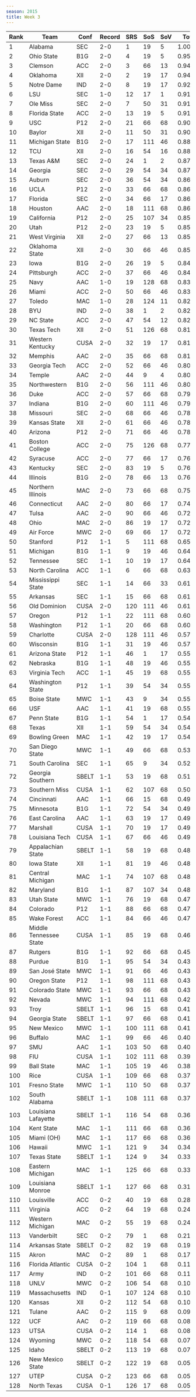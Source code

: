 ```yaml
---
season: 2015
title: Week 3
---
```

<table class="display"><thead><tr><th>Rank</th><th>Team</th><th>Conf</th><th>Record</th><th>SRS</th><th>SoS</th><th>SoV</th><th>Total</th></tr></thead><tbody>
<tr><td>1</td><td>Alabama</td><td>SEC</td><td>2-0</td><td>1</td><td>19</td><td>5</td><td>1.00000</td></tr>
<tr><td>2</td><td>Ohio State</td><td>B1G</td><td>2-0</td><td>4</td><td>19</td><td>5</td><td>0.95611</td></tr>
<tr><td>3</td><td>Clemson</td><td>ACC</td><td>2-0</td><td>3</td><td>66</td><td>13</td><td>0.94735</td></tr>
<tr><td>4</td><td>Oklahoma</td><td>XII</td><td>2-0</td><td>2</td><td>19</td><td>17</td><td>0.94545</td></tr>
<tr><td>5</td><td>Notre Dame</td><td>IND</td><td>2-0</td><td>8</td><td>19</td><td>17</td><td>0.92348</td></tr>
<tr><td>6</td><td>LSU</td><td>SEC</td><td>1-0</td><td>12</td><td>17</td><td>1</td><td>0.91784</td></tr>
<tr><td>7</td><td>Ole Miss</td><td>SEC</td><td>2-0</td><td>7</td><td>50</td><td>31</td><td>0.91556</td></tr>
<tr><td>8</td><td>Florida State</td><td>ACC</td><td>2-0</td><td>13</td><td>19</td><td>5</td><td>0.91532</td></tr>
<tr><td>9</td><td>USC</td><td>P12</td><td>2-0</td><td>21</td><td>66</td><td>68</td><td>0.90385</td></tr>
<tr><td>10</td><td>Baylor</td><td>XII</td><td>2-0</td><td>11</td><td>50</td><td>31</td><td>0.90013</td></tr>
<tr><td>11</td><td>Michigan State</td><td>B1G</td><td>2-0</td><td>17</td><td>111</td><td>46</td><td>0.88539</td></tr>
<tr><td>12</td><td>TCU</td><td>XII</td><td>2-0</td><td>16</td><td>54</td><td>16</td><td>0.88009</td></tr>
<tr><td>13</td><td>Texas A&M</td><td>SEC</td><td>2-0</td><td>24</td><td>1</td><td>2</td><td>0.87931</td></tr>
<tr><td>14</td><td>Georgia</td><td>SEC</td><td>2-0</td><td>29</td><td>54</td><td>34</td><td>0.87763</td></tr>
<tr><td>15</td><td>Auburn</td><td>SEC</td><td>2-0</td><td>36</td><td>54</td><td>34</td><td>0.86934</td></tr>
<tr><td>16</td><td>UCLA</td><td>P12</td><td>2-0</td><td>33</td><td>66</td><td>68</td><td>0.86490</td></tr>
<tr><td>17</td><td>Florida</td><td>SEC</td><td>2-0</td><td>34</td><td>66</td><td>17</td><td>0.86427</td></tr>
<tr><td>18</td><td>Houston</td><td>AAC</td><td>2-0</td><td>18</td><td>111</td><td>68</td><td>0.86269</td></tr>
<tr><td>19</td><td>California</td><td>P12</td><td>2-0</td><td>25</td><td>107</td><td>34</td><td>0.85631</td></tr>
<tr><td>20</td><td>Utah</td><td>P12</td><td>2-0</td><td>23</td><td>19</td><td>5</td><td>0.85419</td></tr>
<tr><td>21</td><td>West Virginia</td><td>XII</td><td>2-0</td><td>27</td><td>66</td><td>13</td><td>0.85148</td></tr>
<tr><td>22</td><td>Oklahoma State</td><td>XII</td><td>2-0</td><td>30</td><td>66</td><td>46</td><td>0.85133</td></tr>
<tr><td>23</td><td>Iowa</td><td>B1G</td><td>2-0</td><td>26</td><td>19</td><td>5</td><td>0.84943</td></tr>
<tr><td>24</td><td>Pittsburgh</td><td>ACC</td><td>2-0</td><td>37</td><td>66</td><td>46</td><td>0.84087</td></tr>
<tr><td>25</td><td>Navy</td><td>AAC</td><td>1-0</td><td>19</td><td>128</td><td>68</td><td>0.83748</td></tr>
<tr><td>26</td><td>Miami</td><td>ACC</td><td>2-0</td><td>50</td><td>66</td><td>46</td><td>0.83641</td></tr>
<tr><td>27</td><td>Toledo</td><td>MAC</td><td>1-0</td><td>28</td><td>124</td><td>11</td><td>0.82974</td></tr>
<tr><td>28</td><td>BYU</td><td>IND</td><td>2-0</td><td>38</td><td>1</td><td>2</td><td>0.82701</td></tr>
<tr><td>29</td><td>NC State</td><td>ACC</td><td>2-0</td><td>47</td><td>54</td><td>12</td><td>0.82526</td></tr>
<tr><td>30</td><td>Texas Tech</td><td>XII</td><td>2-0</td><td>51</td><td>126</td><td>68</td><td>0.81852</td></tr>
<tr><td>31</td><td>Western Kentucky</td><td>CUSA</td><td>2-0</td><td>32</td><td>19</td><td>17</td><td>0.81739</td></tr>
<tr><td>32</td><td>Memphis</td><td>AAC</td><td>2-0</td><td>35</td><td>66</td><td>68</td><td>0.81696</td></tr>
<tr><td>33</td><td>Georgia Tech</td><td>ACC</td><td>2-0</td><td>52</td><td>66</td><td>46</td><td>0.80846</td></tr>
<tr><td>34</td><td>Temple</td><td>AAC</td><td>2-0</td><td>44</td><td>9</td><td>4</td><td>0.80833</td></tr>
<tr><td>35</td><td>Northwestern</td><td>B1G</td><td>2-0</td><td>56</td><td>111</td><td>46</td><td>0.80199</td></tr>
<tr><td>36</td><td>Duke</td><td>ACC</td><td>2-0</td><td>57</td><td>66</td><td>68</td><td>0.79590</td></tr>
<tr><td>37</td><td>Indiana</td><td>B1G</td><td>2-0</td><td>60</td><td>111</td><td>46</td><td>0.79079</td></tr>
<tr><td>38</td><td>Missouri</td><td>SEC</td><td>2-0</td><td>68</td><td>66</td><td>46</td><td>0.78835</td></tr>
<tr><td>39</td><td>Kansas State</td><td>XII</td><td>2-0</td><td>61</td><td>66</td><td>46</td><td>0.78462</td></tr>
<tr><td>40</td><td>Arizona</td><td>P12</td><td>2-0</td><td>71</td><td>66</td><td>46</td><td>0.78356</td></tr>
<tr><td>41</td><td>Boston College</td><td>ACC</td><td>2-0</td><td>75</td><td>126</td><td>68</td><td>0.77229</td></tr>
<tr><td>42</td><td>Syracuse</td><td>ACC</td><td>2-0</td><td>77</td><td>66</td><td>17</td><td>0.76364</td></tr>
<tr><td>43</td><td>Kentucky</td><td>SEC</td><td>2-0</td><td>83</td><td>19</td><td>5</td><td>0.76352</td></tr>
<tr><td>44</td><td>Illinois</td><td>B1G</td><td>2-0</td><td>78</td><td>66</td><td>13</td><td>0.76133</td></tr>
<tr><td>45</td><td>Northern Illinois</td><td>MAC</td><td>2-0</td><td>73</td><td>66</td><td>68</td><td>0.75799</td></tr>
<tr><td>46</td><td>Connecticut</td><td>AAC</td><td>2-0</td><td>80</td><td>66</td><td>17</td><td>0.74498</td></tr>
<tr><td>47</td><td>Tulsa</td><td>AAC</td><td>2-0</td><td>90</td><td>66</td><td>46</td><td>0.72665</td></tr>
<tr><td>48</td><td>Ohio</td><td>MAC</td><td>2-0</td><td>86</td><td>19</td><td>17</td><td>0.72556</td></tr>
<tr><td>49</td><td>Air Force</td><td>MWC</td><td>2-0</td><td>69</td><td>66</td><td>17</td><td>0.72519</td></tr>
<tr><td>50</td><td>Stanford</td><td>P12</td><td>1-1</td><td>5</td><td>111</td><td>68</td><td>0.65777</td></tr>
<tr><td>51</td><td>Michigan</td><td>B1G</td><td>1-1</td><td>9</td><td>19</td><td>46</td><td>0.64697</td></tr>
<tr><td>52</td><td>Tennessee</td><td>SEC</td><td>1-1</td><td>10</td><td>19</td><td>17</td><td>0.64175</td></tr>
<tr><td>53</td><td>North Carolina</td><td>ACC</td><td>1-1</td><td>6</td><td>66</td><td>68</td><td>0.63904</td></tr>
<tr><td>54</td><td>Mississippi State</td><td>SEC</td><td>1-1</td><td>14</td><td>66</td><td>33</td><td>0.61643</td></tr>
<tr><td>55</td><td>Arkansas</td><td>SEC</td><td>1-1</td><td>15</td><td>66</td><td>68</td><td>0.61509</td></tr>
<tr><td>56</td><td>Old Dominion</td><td>CUSA</td><td>2-0</td><td>120</td><td>111</td><td>46</td><td>0.61372</td></tr>
<tr><td>57</td><td>Oregon</td><td>P12</td><td>1-1</td><td>22</td><td>111</td><td>68</td><td>0.60578</td></tr>
<tr><td>58</td><td>Washington</td><td>P12</td><td>1-1</td><td>20</td><td>66</td><td>68</td><td>0.60045</td></tr>
<tr><td>59</td><td>Charlotte</td><td>CUSA</td><td>2-0</td><td>128</td><td>111</td><td>46</td><td>0.57559</td></tr>
<tr><td>60</td><td>Wisconsin</td><td>B1G</td><td>1-1</td><td>31</td><td>19</td><td>46</td><td>0.57381</td></tr>
<tr><td>61</td><td>Arizona State</td><td>P12</td><td>1-1</td><td>46</td><td>1</td><td>17</td><td>0.55956</td></tr>
<tr><td>62</td><td>Nebraska</td><td>B1G</td><td>1-1</td><td>48</td><td>19</td><td>46</td><td>0.55944</td></tr>
<tr><td>63</td><td>Virginia Tech</td><td>ACC</td><td>1-1</td><td>45</td><td>19</td><td>68</td><td>0.55762</td></tr>
<tr><td>64</td><td>Washington State</td><td>P12</td><td>1-1</td><td>39</td><td>54</td><td>34</td><td>0.55332</td></tr>
<tr><td>65</td><td>Boise State</td><td>MWC</td><td>1-1</td><td>43</td><td>9</td><td>34</td><td>0.55266</td></tr>
<tr><td>66</td><td>USF</td><td>AAC</td><td>1-1</td><td>41</td><td>19</td><td>68</td><td>0.55192</td></tr>
<tr><td>67</td><td>Penn State</td><td>B1G</td><td>1-1</td><td>54</td><td>1</td><td>17</td><td>0.54873</td></tr>
<tr><td>68</td><td>Texas</td><td>XII</td><td>1-1</td><td>59</td><td>54</td><td>34</td><td>0.54506</td></tr>
<tr><td>69</td><td>Bowling Green</td><td>MAC</td><td>1-1</td><td>42</td><td>19</td><td>17</td><td>0.54108</td></tr>
<tr><td>70</td><td>San Diego State</td><td>MWC</td><td>1-1</td><td>49</td><td>66</td><td>68</td><td>0.53515</td></tr>
<tr><td>71</td><td>South Carolina</td><td>SEC</td><td>1-1</td><td>65</td><td>9</td><td>34</td><td>0.52800</td></tr>
<tr><td>72</td><td>Georgia Southern</td><td>SBELT</td><td>1-1</td><td>53</td><td>19</td><td>68</td><td>0.51150</td></tr>
<tr><td>73</td><td>Southern Miss</td><td>CUSA</td><td>1-1</td><td>62</td><td>107</td><td>68</td><td>0.50386</td></tr>
<tr><td>74</td><td>Cincinnati</td><td>AAC</td><td>1-1</td><td>66</td><td>15</td><td>68</td><td>0.49827</td></tr>
<tr><td>75</td><td>Minnesota</td><td>B1G</td><td>1-1</td><td>72</td><td>54</td><td>34</td><td>0.49817</td></tr>
<tr><td>76</td><td>East Carolina</td><td>AAC</td><td>1-1</td><td>63</td><td>19</td><td>17</td><td>0.49598</td></tr>
<tr><td>77</td><td>Marshall</td><td>CUSA</td><td>1-1</td><td>70</td><td>19</td><td>17</td><td>0.49579</td></tr>
<tr><td>78</td><td>Louisiana Tech</td><td>CUSA</td><td>1-1</td><td>67</td><td>66</td><td>46</td><td>0.49109</td></tr>
<tr><td>79</td><td>Appalachian State</td><td>SBELT</td><td>1-1</td><td>58</td><td>19</td><td>68</td><td>0.48992</td></tr>
<tr><td>80</td><td>Iowa State</td><td>XII</td><td>1-1</td><td>81</td><td>19</td><td>46</td><td>0.48298</td></tr>
<tr><td>81</td><td>Central Michigan</td><td>MAC</td><td>1-1</td><td>74</td><td>107</td><td>68</td><td>0.48152</td></tr>
<tr><td>82</td><td>Maryland</td><td>B1G</td><td>1-1</td><td>87</td><td>107</td><td>34</td><td>0.48039</td></tr>
<tr><td>83</td><td>Utah State</td><td>MWC</td><td>1-1</td><td>76</td><td>19</td><td>68</td><td>0.47493</td></tr>
<tr><td>84</td><td>Colorado</td><td>P12</td><td>1-1</td><td>88</td><td>66</td><td>68</td><td>0.47224</td></tr>
<tr><td>85</td><td>Wake Forest</td><td>ACC</td><td>1-1</td><td>84</td><td>66</td><td>46</td><td>0.47132</td></tr>
<tr><td>86</td><td>Middle Tennessee State</td><td>CUSA</td><td>1-1</td><td>85</td><td>19</td><td>68</td><td>0.46169</td></tr>
<tr><td>87</td><td>Rutgers</td><td>B1G</td><td>1-1</td><td>92</td><td>66</td><td>68</td><td>0.45815</td></tr>
<tr><td>88</td><td>Purdue</td><td>B1G</td><td>1-1</td><td>95</td><td>54</td><td>34</td><td>0.43932</td></tr>
<tr><td>89</td><td>San José State</td><td>MWC</td><td>1-1</td><td>91</td><td>66</td><td>46</td><td>0.43930</td></tr>
<tr><td>90</td><td>Oregon State</td><td>P12</td><td>1-1</td><td>98</td><td>111</td><td>68</td><td>0.43420</td></tr>
<tr><td>91</td><td>Colorado State</td><td>MWC</td><td>1-1</td><td>93</td><td>66</td><td>68</td><td>0.43013</td></tr>
<tr><td>92</td><td>Nevada</td><td>MWC</td><td>1-1</td><td>94</td><td>111</td><td>68</td><td>0.42320</td></tr>
<tr><td>93</td><td>Troy</td><td>SBELT</td><td>1-1</td><td>96</td><td>15</td><td>68</td><td>0.41535</td></tr>
<tr><td>94</td><td>Georgia State</td><td>SBELT</td><td>1-1</td><td>97</td><td>66</td><td>68</td><td>0.41177</td></tr>
<tr><td>95</td><td>New Mexico</td><td>MWC</td><td>1-1</td><td>100</td><td>111</td><td>68</td><td>0.41019</td></tr>
<tr><td>96</td><td>Buffalo</td><td>MAC</td><td>1-1</td><td>99</td><td>66</td><td>46</td><td>0.40819</td></tr>
<tr><td>97</td><td>SMU</td><td>AAC</td><td>1-1</td><td>103</td><td>50</td><td>68</td><td>0.40724</td></tr>
<tr><td>98</td><td>FIU</td><td>CUSA</td><td>1-1</td><td>102</td><td>111</td><td>68</td><td>0.39812</td></tr>
<tr><td>99</td><td>Ball State</td><td>MAC</td><td>1-1</td><td>105</td><td>19</td><td>46</td><td>0.38607</td></tr>
<tr><td>100</td><td>Rice</td><td>CUSA</td><td>1-1</td><td>109</td><td>66</td><td>68</td><td>0.37440</td></tr>
<tr><td>101</td><td>Fresno State</td><td>MWC</td><td>1-1</td><td>110</td><td>50</td><td>68</td><td>0.37275</td></tr>
<tr><td>102</td><td>South Alabama</td><td>SBELT</td><td>1-1</td><td>108</td><td>111</td><td>68</td><td>0.37246</td></tr>
<tr><td>103</td><td>Louisiana Lafayette</td><td>SBELT</td><td>1-1</td><td>116</td><td>54</td><td>68</td><td>0.36858</td></tr>
<tr><td>104</td><td>Kent State</td><td>MAC</td><td>1-1</td><td>111</td><td>66</td><td>68</td><td>0.36555</td></tr>
<tr><td>105</td><td>Miami (OH)</td><td>MAC</td><td>1-1</td><td>117</td><td>66</td><td>68</td><td>0.36433</td></tr>
<tr><td>106</td><td>Hawaii</td><td>MWC</td><td>1-1</td><td>121</td><td>9</td><td>34</td><td>0.34584</td></tr>
<tr><td>107</td><td>Texas State</td><td>SBELT</td><td>1-1</td><td>124</td><td>9</td><td>34</td><td>0.33806</td></tr>
<tr><td>108</td><td>Eastern Michigan</td><td>MAC</td><td>1-1</td><td>125</td><td>66</td><td>68</td><td>0.33370</td></tr>
<tr><td>109</td><td>Louisiana Monroe</td><td>SBELT</td><td>1-1</td><td>127</td><td>66</td><td>68</td><td>0.31767</td></tr>
<tr><td>110</td><td>Louisville</td><td>ACC</td><td>0-2</td><td>40</td><td>19</td><td>68</td><td>0.28932</td></tr>
<tr><td>111</td><td>Virginia</td><td>ACC</td><td>0-2</td><td>64</td><td>19</td><td>68</td><td>0.24766</td></tr>
<tr><td>112</td><td>Western Michigan</td><td>MAC</td><td>0-2</td><td>55</td><td>19</td><td>68</td><td>0.24092</td></tr>
<tr><td>113</td><td>Vanderbilt</td><td>SEC</td><td>0-2</td><td>79</td><td>1</td><td>68</td><td>0.21818</td></tr>
<tr><td>114</td><td>Arkansas State</td><td>SBELT</td><td>0-2</td><td>82</td><td>19</td><td>68</td><td>0.19230</td></tr>
<tr><td>115</td><td>Akron</td><td>MAC</td><td>0-2</td><td>89</td><td>1</td><td>68</td><td>0.17967</td></tr>
<tr><td>116</td><td>Florida Atlantic</td><td>CUSA</td><td>0-2</td><td>104</td><td>1</td><td>68</td><td>0.11815</td></tr>
<tr><td>117</td><td>Army</td><td>IND</td><td>0-2</td><td>101</td><td>66</td><td>68</td><td>0.11467</td></tr>
<tr><td>118</td><td>UNLV</td><td>MWC</td><td>0-2</td><td>106</td><td>54</td><td>68</td><td>0.10850</td></tr>
<tr><td>119</td><td>Massachusetts</td><td>IND</td><td>0-1</td><td>107</td><td>124</td><td>68</td><td>0.10725</td></tr>
<tr><td>120</td><td>Kansas</td><td>XII</td><td>0-2</td><td>112</td><td>54</td><td>68</td><td>0.10535</td></tr>
<tr><td>121</td><td>Tulane</td><td>AAC</td><td>0-2</td><td>115</td><td>9</td><td>68</td><td>0.09246</td></tr>
<tr><td>122</td><td>UCF</td><td>AAC</td><td>0-2</td><td>119</td><td>66</td><td>68</td><td>0.08880</td></tr>
<tr><td>123</td><td>UTSA</td><td>CUSA</td><td>0-2</td><td>114</td><td>1</td><td>68</td><td>0.08683</td></tr>
<tr><td>124</td><td>Wyoming</td><td>MWC</td><td>0-2</td><td>118</td><td>54</td><td>68</td><td>0.07711</td></tr>
<tr><td>125</td><td>Idaho</td><td>SBELT</td><td>0-2</td><td>113</td><td>19</td><td>68</td><td>0.07675</td></tr>
<tr><td>126</td><td>New Mexico State</td><td>SBELT</td><td>0-2</td><td>122</td><td>19</td><td>68</td><td>0.05461</td></tr>
<tr><td>127</td><td>UTEP</td><td>CUSA</td><td>0-2</td><td>123</td><td>66</td><td>68</td><td>0.05364</td></tr>
<tr><td>128</td><td>North Texas</td><td>CUSA</td><td>0-1</td><td>126</td><td>17</td><td>68</td><td>0.05238</td></tr>
</tbody></table>
